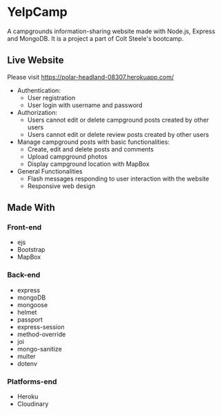 <h1>YelpCamp</h1>
<p>A campgrounds information-sharing website made with Node.js, Express and MongoDB. It is a project a part of Colt Steele's bootcamp.</p>
<h2>Live Website</h2>
<p>Please visit <a href="https://polar-headland-08307.herokuapp.com/">https://polar-headland-08307.herokuapp.com/</a></p>
    <ul>
        <li>Authentication:
            <ul>
                <li>User registration</li>
                <li>User login with username and password</li>
            </ul>
        </li>
                <li>Authorization:
            <ul>
                <li>Users cannot edit or delete campground posts created by other users</li>
                <li>Users cannot edit or delete review posts created by other users</li>
            </ul>
        </li>
                <li>Manage campground posts with basic functionalities:
            <ul>
                <li>Create, edit and delete posts and comments</li>
                <li>Upload campground photos</li>
                <li>Display campground location with MapBox</li>
            </ul>
        </li>
                <li>General Functionalities
            <ul>
                <li>Flash messages responding to user interaction with the website</li>
                <li>Responsive web design</li>
            </ul>
        </li>
    </ul>
        <h2>Made With</h2>
    <h3>Front-end</h3>
        <ul>
        <li>ejs</li>
        <li>Bootstrap</li>
        <li>MapBox</li>
    </ul>
    <h3>Back-end</h3>
    <ul>
        <li>express</li>
        <li>mongoDB</li>
        <li>mongoose</li>
        <li>helmet</li>
        <li>passport</li>
        <li>express-session</li>
        <li>method-override</li>
        <li>joi</li>
        <li>mongo-sanitize</li>
        <li>multer</li>
        <li>dotenv</li>
    </ul>
    <h3>Platforms-end</h3>
    <ul>
        <li>Heroku</li>
        <li>Cloudinary</li>
    </ul>
    
